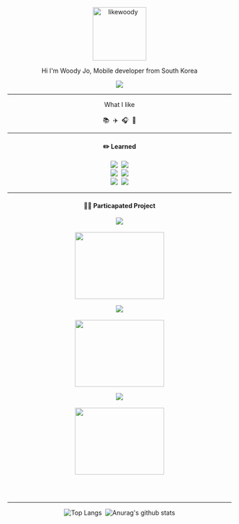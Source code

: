 <div align=center>
  <p>
    <img src="https://github.com/likewoody/likewoody/assets/151493474/9f632267-63cd-4a3c-b07f-dca1ada29020" alt="likewoody" width="120" height="120">
  </p>
  <p>Hi I'm Woody Jo, Mobile developer from South Korea</p>
  <a href="https://www.instagram.com/whtjdwls?igsh=ZmtyZTk0enQxeHBI" target="_blank"><img src="https://img.shields.io/badge/Instagram-000?style=social&logo=instagram&logoColor=E4405F" target="_blank"/></a>
  <hr/>

  <p>
    What I like <br><br>
    📚&nbsp;&nbsp;✈️&nbsp;&nbsp;🎧&nbsp;&nbsp;📸
  </p>
  <hr/>

  <!--
  <h4>🔥 Skills</h4>
  <img src="https://img.shields.io/badge/Java-007396?style=flat-square&logo=OpenJDK&logoColor=white">&nbsp;&nbsp;<img src="https://img.shields.io/badge/Spring%20Boot-6DB33F?style=flat-square&logo=Spring&logoColor=white">&nbsp;&nbsp;
  <img src="https://img.shields.io/badge/MySQL-4479A1?style=flat-square&logo=mysql&logoColor=white">&nbsp;&nbsp;&nbsp;<img src="https://img.shields.io/badge/Python-3776AB?style=flat-square&logo=python&logoColor=white">
  -->
  
  <h4>✏️ Learned</h4>
  <img src="https://img.shields.io/badge/Swift-F05138?style=flat-square&logo=Swift&logoColor=white">&nbsp;&nbsp;<img src="https://img.shields.io/badge/Python-3776AB?style=flat-square&logo=python&logoColor=white"><br>
  <img src="https://img.shields.io/badge/Flutter-02569B?style=flat-square&logo=flutter&logoColor=white">&nbsp;&nbsp;<img src="https://img.shields.io/badge/Java-007396?style=flat-square&logo=OpenJDK&logoColor=white"><br>
  <img src="https://img.shields.io/badge/MySQL-4479A1?style=flat-square&logo=mysql&logoColor=white">&nbsp;&nbsp;<img src="https://img.shields.io/badge/Spring%20Boot-6DB33F?style=flat-square&logo=Spring&logoColor=white">
  
  

    
  <br>
  <hr/>


  <h4>👨‍💻 Particapated Project</h4>

  <!-- .T note App -->
  <img src="https://img.shields.io/badge/Swift-F05138?style=flat-square&logo=Swift&logoColor=blue"/><br><br>
  <a href="https://github.com/likewoody/ThanksNote.git" target="_blank"><img src="https://github.com/likewoody/likewoody/assets/151493474/8f3ea126-ac96-4907-aa39-aca1c0642d38" target="_blank" width=200 height=150/></a><br>

  

  <!-- .DJ App -->
  <img src="https://img.shields.io/badge/Flutter-02569B?style=flat-square&logo=flutter&logoColor=white"/><br><br>
  <a href="https://github.com/likewoody/DJ-App.git" target="_blank"><img src="https://github.com/likewoody/likewoody/assets/151493474/5254a092-1840-4fab-8eaa-3d06b4fdd97a" target="_blank" width=200 height=150/></a><br>
  <!-- .Sellre Market -->
  <img src="https://img.shields.io/badge/Spring%20Boot-6DB33F?style=flat-square&logo=Spring&logoColor=white"><br><br>
  <a href="https://github.com/shin-na-ra/sellreMarket_Spring.git" target="_blank"><img src="https://github.com/likewoody/likewoody/assets/151493474/b566424d-ee71-4d3c-8c28-b5a3fe0a826e" target="_blank" width=200 height=150/></a><br>




  <br><br>
  <hr/>



  <!-- 1.가장 많이 사용하는 언어 --><!-- 2.Github stats -->
  ![Top Langs](https://github-readme-stats.vercel.app/api/top-langs/?username=likewoody&layout=compact&theme=gruvbox)&nbsp;&nbsp;![Anurag's github stats](https://github-readme-stats.vercel.app/api?username=likewoody&show_icons=true&theme=gruvbox)

</div>
  



<!--
**likewoody/likewoody** is a ✨ _special_ ✨ repository because its `README.md` (this file) appears on your GitHub profile.

Here are some ideas to get you started:

- 🔭 I’m currently working on ...
- 🌱 I’m currently learning ...
- 👯 I’m looking to collaborate on ...
- 🤔 I’m looking for help with ...
- 💬 Ask me about ...
- 📫 How to reach me: ...
- 😄 Pronouns: ...
- ⚡ Fun fact: ...
-->
